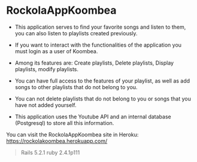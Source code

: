 # RockolaAppKoombea

* This application serves to find your favorite songs and listen to them, you can also listen to playlists created previously.

* If you want to interact with the functionalities of the application you must login as a user of Koombea.

* Among its features are: Create playlists, Delete playlists, Display playlists, modify playlists.

* You can have full access to the features of your playlist, as well as add songs to other playlists that do not belong to you.

* You can not delete playlists that do not belong to you or songs that you have not added yourself.

* This application uses the Youtube API and an internal database (Postgresql) to store all this information.

You can visit the RockolaAppKoombea site in Heroku:
https://rockolakoombea.herokuapp.com/


> Rails 5.2.1
> ruby 2.4.1p111
